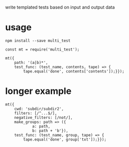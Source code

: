 write templated tests based on input and output data

# usage

```shell
npm install --save multi_test
```

```es6
const mt = require('multi_test');

mt({
    path: '(a|b)*',
    test_func: (test_name, contents, tape) => {
        tape.equal('done', contents['contents']);}});
```

# longer example

```es6
mt({
    cwd: 'subdir/subdir2',
    filters: [/^...$/],
    negative_filters: [/not/],
    make_groups: path => ({
            a: path,
            b: path + 'b'}),
    test_func: (test_name, group, tape) => {
        tape.equal('done', group['txt']);}});
```
